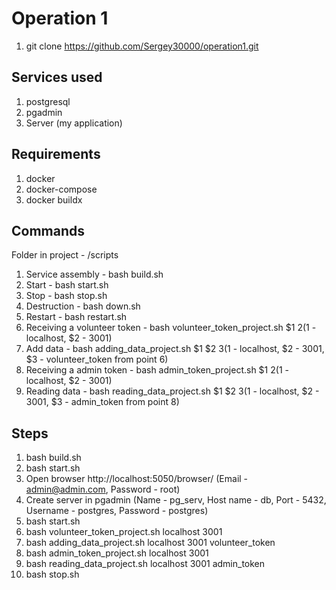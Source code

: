 # Operation 1
1. git clone https://github.com/Sergey30000/operation1.git
## Services used
1. postgresql
2. pgadmin
3. Server (my application)
## Requirements
1. docker
2. docker-compose
3. docker buildx
## Commands
Folder in project - /scripts
1. Service assembly - bash build.sh
2. Start - bash start.sh
3. Stop - bash stop.sh
4. Destruction - bash down.sh
5. Restart - bash restart.sh
6. Receiving a volunteer token - bash volunteer_token_project.sh $1 $2 ($1 - localhost, $2 - 3001)
7. Add data - bash adding_data_project.sh $1 $2 $3 ($1 - localhost, $2 - 3001, $3 - volunteer_token from point 6)
8. Receiving a admin token - bash admin_token_project.sh $1 $2 ($1 - localhost, $2 - 3001)
9. Reading data - bash reading_data_project.sh $1 $2 $3 ($1 - localhost, $2 - 3001, $3 - admin_token from point 8)
## Steps
1. bash build.sh
2. bash start.sh
3. Open browser http://localhost:5050/browser/ (Email - admin@admin.com, Password - root)
4. Create server in pgadmin (Name - pg_serv, Host name - db, Port - 5432, Username - postgres, Password - postgres)
5. bash start.sh
6. bash volunteer_token_project.sh localhost 3001
7. bash adding_data_project.sh localhost 3001 volunteer_token
8. bash admin_token_project.sh localhost 3001
9. bash reading_data_project.sh localhost 3001 admin_token
10. bash stop.sh

